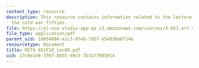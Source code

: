 ```yaml
---
content_type: resource
description: This resource contains information related to the lecture - "AB-EX" abroad,
  the cold war fifties.
file: https://ol-ocw-studio-app-qa.s3.amazonaws.com/courses/4-651-art-since-1940-fall-2010/17c0e1e83f6f8855d0c57b7a77085014_MIT4_651F10_lec08.pdf
file_type: application/pdf
parent_uid: 1d654804-a1c3-07e6-7d5f-e54930e6f14e
resourcetype: Document
title: MIT4_651F10_lec08.pdf
uid: 17c0e1e8-3f6f-8855-d0c5-7b7a77085014
---
```

